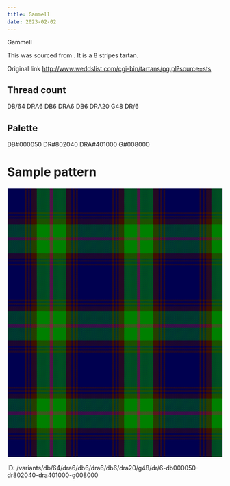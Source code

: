```yaml
---
title: Gammell
date: 2023-02-02
---
```

Gammell

This was sourced from <no value>.  It is a 8 stripes tartan.

Original link http://www.weddslist.com/cgi-bin/tartans/pg.pl?source=sts

## Thread count
DB/64 DRA6 DB6 DRA6 DB6 DRA20 G48 DR/6

## Palette
DB#000050 DR#802040 DRA#401000 G#008000

# Sample pattern

![Tartan detail](tartan.png "DB/64 DRA6 DB6 DRA6 DB6 DRA20 G48 DR/6 tartan")

ID: /variants/db/64/dra6/db6/dra6/db6/dra20/g48/dr/6-db000050-dr802040-dra401000-g008000